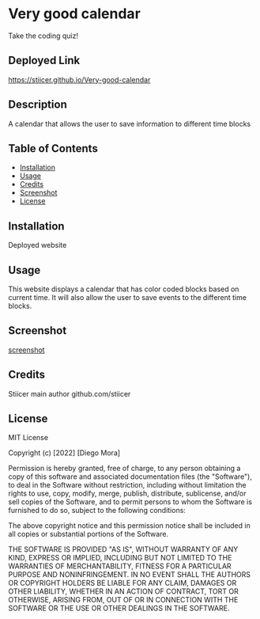 # Very good calendar
Take the coding quiz!
## Deployed Link

https://stiicer.github.io/Very-good-calendar
 
## Description

A calendar that allows the user to save information to different time blocks 

## Table of Contents

- [Installation](#installation)
- [Usage](#usage)
- [Credits](#credits)
- [Screenshot](#screenshot)
- [License](#license)

## Installation

Deployed website 

## Usage

This website displays a calendar that has color coded blocks based on current time. It will also allow the user to save events to the different time blocks.

## Screenshot

[screenshot](./assets/screenshotcalendar.png "Screenshot of website")


## Credits

Stiicer main author
github.com/stiicer

## License

MIT License

Copyright (c) [2022] [Diego Mora]

Permission is hereby granted, free of charge, to any person obtaining a copy
of this software and associated documentation files (the "Software"), to deal
in the Software without restriction, including without limitation the rights
to use, copy, modify, merge, publish, distribute, sublicense, and/or sell
copies of the Software, and to permit persons to whom the Software is
furnished to do so, subject to the following conditions:

The above copyright notice and this permission notice shall be included in all
copies or substantial portions of the Software.

THE SOFTWARE IS PROVIDED "AS IS", WITHOUT WARRANTY OF ANY KIND, EXPRESS OR
IMPLIED, INCLUDING BUT NOT LIMITED TO THE WARRANTIES OF MERCHANTABILITY,
FITNESS FOR A PARTICULAR PURPOSE AND NONINFRINGEMENT. IN NO EVENT SHALL THE
AUTHORS OR COPYRIGHT HOLDERS BE LIABLE FOR ANY CLAIM, DAMAGES OR OTHER
LIABILITY, WHETHER IN AN ACTION OF CONTRACT, TORT OR OTHERWISE, ARISING FROM,
OUT OF OR IN CONNECTION WITH THE SOFTWARE OR THE USE OR OTHER DEALINGS IN THE
SOFTWARE.